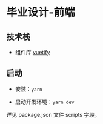 # 毕业设计-前端

## 技术栈

- 组件库 [vuetify](https://vuetifyjs.com/)

## 启动

- 安装：`yarn`

- 启动开发环境：`yarn dev`

详见 package.json 文件 scripts 字段。

